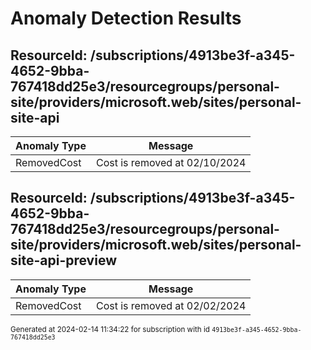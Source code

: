 # Anomaly Detection Results

## ResourceId: /subscriptions/4913be3f-a345-4652-9bba-767418dd25e3/resourcegroups/personal-site/providers/microsoft.web/sites/personal-site-api

| Anomaly Type | Message |
|---|---|
|RemovedCost| Cost is removed at 02/10/2024|

## ResourceId: /subscriptions/4913be3f-a345-4652-9bba-767418dd25e3/resourcegroups/personal-site/providers/microsoft.web/sites/personal-site-api-preview

| Anomaly Type | Message |
|---|---|
|RemovedCost| Cost is removed at 02/02/2024|


<sup>Generated at 2024-02-14 11:34:22 for subscription with id `4913be3f-a345-4652-9bba-767418dd25e3`</sup>
